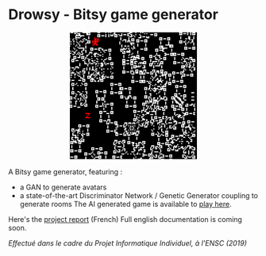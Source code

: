 # Drowsy - Bitsy game generator
<p align="center">
<img src="https://raw.githubusercontent.com/Pyrofoux/Drowsy/master/final/titleImage.png" width="256px" height="256px" >
</p>

A Bitsy game generator, featuring  : 
 - a GAN to generate avatars
 - a state-of-the-art Discriminator Network / Genetic Generator coupling to generate rooms
 The AI generated game is available to [play here](https://pyrofoux.github.io/Drowsy/).
 
 
Here's the [project report](https://github.com/Pyrofoux/Drowsy/raw/master/final/rapport.pdf) (French)
Full english documentation is coming soon.





*Effectué dans le cadre du Projet Informatique Individuel, à l'ENSC (2019)*

